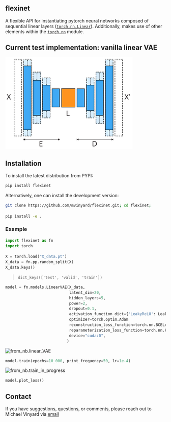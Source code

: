 flexinet
---

A flexible API for instantiating pytorch neural networks composed of sequential linear layers ([`torch.nn.Linear`](https://pytorch.org/docs/stable/generated/torch.nn.Linear.html#torch.nn.Linear)). Additionally, makes use of other elements within the [`torch.nn`](https://pytorch.org/docs/stable/nn.html) module.

## Current test implementation: vanilla linear VAE

<img width="400" alt="FlexiLinearAVE" src="/docs/img/flexinet.LinearVAE.svg">

## Installation

To install the latest distribution from PYPI:

```BASH
pip install flexinet
```

Alternatively, one can install the development version:

```BASH
git clone https://github.com/mvinyard/flexinet.git; cd flexinet;

pip install -e .
```

### Example

```python
import flexinet as fn
import torch

X = torch.load("X_data.pt")
X_data = fn.pp.random_split(X)
X_data.keys()
```
>`dict_keys(['test', 'valid', 'train'])`

```python
model = fn.models.LinearVAE(X_data,
                            latent_dim=20, 
                            hidden_layers=5, 
                            power=2,
                            dropout=0.1,
                            activation_function_dict={'LeakyReLU': LeakyReLU(negative_slope=0.01)},
                            optimizer=torch.optim.Adam
                            reconstruction_loss_function=torch.nn.BCELoss(),
                            reparameterization_loss_function=torch.nn.KLDivLoss(),
                            device="cuda:0",
                           )
```
<img width="541" alt="from_nb.linear_VAE" src="https://user-images.githubusercontent.com/47393421/168488664-e7918416-8ae8-4369-a6ef-b73449c42b5f.png">

```python
model.train(epochs=10_000, print_frequency=50, lr=1e-4)
```

<img width="541" alt="from_nb.train_in_progress" src="https://user-images.githubusercontent.com/47393421/168489358-620815b0-b129-43af-8eb4-0009c46d3295.png">

```python
model.plot_loss()
```

## Contact

If you have suggestions, questions, or comments, please reach out to Michael Vinyard via [email](mailto:mvinyard@broadinstitute.org)
